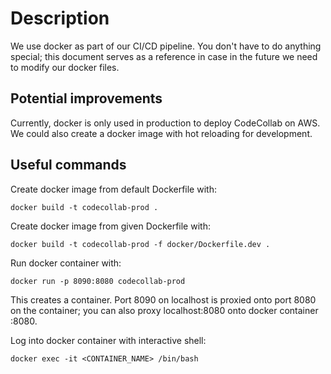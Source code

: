 # Description

We use docker as part of our CI/CD pipeline. You don't have to do anything special; this document serves as a reference in case in the future we need to modify our docker files.

## Potential improvements

Currently, docker is only used in production to deploy CodeCollab on AWS. We could also create a docker image with hot reloading for development.

## Useful commands

Create docker image from default Dockerfile with:

```
docker build -t codecollab-prod .
```

Create docker image from given Dockerfile with:

```
docker build -t codecollab-prod -f docker/Dockerfile.dev .
```

Run docker container with:

```
docker run -p 8090:8080 codecollab-prod
```

This creates a container. Port 8090 on localhost is proxied onto port 8080 on the container; you can also proxy localhost:8080 onto docker container :8080.

Log into docker container with interactive shell:

```
docker exec -it <CONTAINER_NAME> /bin/bash
```
